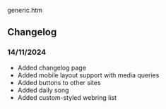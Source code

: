 generic.htm

## Changelog

### 14/11/2024

- Added changelog page
- Added mobile layout support with media queries
- Added buttons to other sites
- Added daily song
- Added custom-styled webring list
